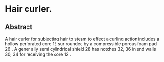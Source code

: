 # Hair curler.

## Abstract
A hair curler for subjecting hair to steam to effect a curling action includes a hollow perforated core 12 sur rounded by a compressible porous foam pad 26 . A gener ally semi cylindrical shield 28 has notches 32, 36 in end walls 30, 34 for receiving the core 12 .